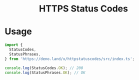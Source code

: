 <h1 align="center">HTTPS Status Codes</h1>

# Usage

```js
import {
  StatusCodes,
  StatusPhrases,
} from 'https://deno.land/x/httpstatuscodes/src/index.ts';

console.log(StatusCodes.OK); // 200
console.log(StatusPhrases.OK); // OK
```
